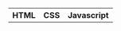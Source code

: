<table>
<thead>
<tr>
<th>HTML</th>
<th>CSS</th>
<th>Javascript</th>
</tr>

</thead>
<tbody>
 <tr>
 </tr>
</tbody>
</table>
